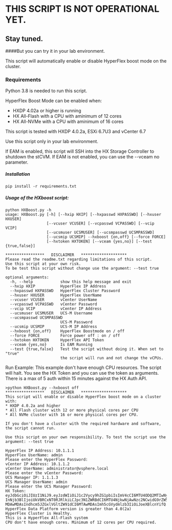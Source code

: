 # THIS SCRIPT IS NOT OPERATIONAL YET.
## Stay tuned.
####But you can try it in your lab environment.

This script will automatically enable or disable HyperFlex boost mode on the cluster.

### Requirements
Python 3.8 is needed to run this script.

HyperFlex Boost Mode can be enabled when:
- HXDP 4.02a or higher is running
- HX All-Flash with a CPU with aminimum of 12 cores
- HX All-NVMe with a CPU with aminimum of 16 cores

This script is tested with HXDP 4.0.2a, ESXi 6.7U3 and vCenter 6.7

Use this script only in your lab environment.

If EAM is enabled, this script will SSH into the HX Storage Controller
to shutdown the stCVM.
If EAM is not enabled, you can use the --vceam no parameter.

##### Installation
```
pip install -r requirements.txt
```
##### Usage of the HXboost script:
```
python HXBoost.py -h
usage: HXBoost.py [-h] [--hxip HXIP] [--hxpasswd HXPASSWD] [--hxuser HXUSER]
                  [--vcuser VCUSER] [--vcpasswd VCPASSWD] [--vcip VCIP]
                  [--ucsmuser UCSMUSER] [--ucsmpasswd UCSMPASSWD]
                  [--ucsmip UCSMIP] --hxboost {on,off} [--force FORCE]
                  [--hxtoken HXTOKEN] [--vceam {yes,no}] [--test {true,false}]

*****************   DISCLAIMER   ********************
Please read the readme.txt regarding limitations of this script.
Use this script at your own risk.
To be test this script without change use the argument: --test true 

optional arguments:
  -h, --help            show this help message and exit
  --hxip HXIP           HyperFlex IP Address
  --hxpasswd HXPASSWD   HyperFlex Cluster Password
  --hxuser HXUSER       HyperFlex UserName
  --vcuser VCUSER       vCenter UserName
  --vcpasswd VCPASSWD   vCenter Password
  --vcip VCIP           vCenter IP Address
  --ucsmuser UCSMUSER   UCS-M Username
  --ucsmpasswd UCSMPASSWD
                        UCS-M Password
  --ucsmip UCSMIP       UCS-M IP Address
  --hxboost {on,off}    HyperFlex Boostmode on / off
  --force FORCE         Force power off : on / off
  --hxtoken HXTOKEN     HyperFlex API Token
  --vceam {yes,no}      Is EAM Running
  --test {true,false}   Test the script without doing it. When set to "true"
                        the script will run and not change the vCPUs.
```
Run Example:
This example don't have enough CPU resources. The script will halt.
You see the HX Token and you can use the token as arguments. There is a max of 5 auth within 15 minutes
against the HX Auth API.
```
>python HXBoost.py --hxboost off
*****************   DISCLAIMER   ********************
This script will enable or disable HyperFlex boost mode on a cluster with:
* HXDP 4.0.2a and higher
* All Flash cluster with 12 or more physical cores per CPU
* All NVMe cluster with 16 or more physical cores per CPU.

If you don't have a cluster with the required hardware and software, the script cannot run.

Use this script on your own responsibility. To test the script use the argument: --test true

HyperFlex IP Address: 10.1.1.1
HyperFlex UserName: admin
Please enter the HyperFlex Password:
vCenter IP Address: 10.1.1.2
vCenter UserName: administrator@vsphere.local
Please enter the vCenter Password:
UCS Manager IP: 1.1.1.3
UCS Manager UserName: admin
Please enter the UCS Manager Password:
HX Token:  eyJdbGciOiJIUzI1NiJ9.eyJzdWIiOiJ1c2Vycy9hZG1pbiIsImV4cCI6MTU4ODQ2MTIwNywidXNlciI6ImFkbWluIiwidG9rZW4iOiIxOSIs
InNjb3BlIjoiUkVBRCxNT0RJRlkiLCJpc3N1ZWRBdCI6MTU4NjkwNjAwNzc2NCwidG9rZW5MaWZlVGltZSI6MTU1NTIwMDAwMCwiaWRsZVRpbWVvdXQiOjE4
MDAwMDAsIndhcm5JZGxlVGltZW91dCI6MTAwMDAsImh5cGVydmlzb3IiOiJoeXBlcnYifQ.4w0U7CHKesnQBVxNuWNPHFj1OmAhDOGNO1kqpiFavAI
HyperFlex Data Platform version is greater than 4.0(2a)
HyperFlex Cluster is Healthy.
This is a HyperFlex All-Flash system
CPU don't have enough cores. Minimum of 12 cores per CPU required.

```
